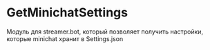 # GetMinichatSettings
Модуль для streamer.bot, который позволяет получить настройки, которые minichat хранит в Settings.json
